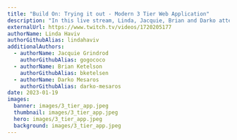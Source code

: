```yaml
---
title: "Build On: Trying it out - Modern 3 Tier Web Application"
description: "In this live stream, Linda, Jacquie, Brian and Darko attempt to deploy a Modern 3 Tier Web application by following a CodeCatalyst tutorial. Builds fail, PRs fail to merge, hilarity ensues."
externalUrl: https://www.twitch.tv/videos/1720205177
authorName: Linda Haviv
authorGithubAlias: lindahaviv
additionalAuthors:
  - authorName: Jacquie Grindrod
    authorGithubAlias: gogococo
  - authorName: Brian Ketelson
    authorGithubAlias: bketelsen
  - authorName: Darko Mesaros
    authorGithubAlias: darko-mesaros
date: 2023-01-19
images:
  banner: images/3_tier_app.jpeg
  thumbnail: images/3_tier_app.jpeg
  hero: images/3_tier_app.jpeg
  background: images/3_tier_app.jpeg
---
```


